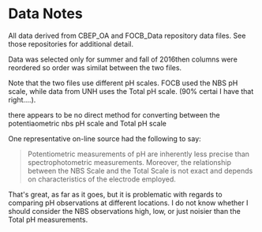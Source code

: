 # Data Notes

All data derived from CBEP_OA and FOCB_Data repository data files. See those
repositories for additional detail.

Data was selected only for summer and fall of 2016then columns were 
reordered so order was similat between the two files.

Note that the two files use different pH scales.  FOCB used the NBS pH scale,
while data from UNH uses the Total pH scale. (90% certai I have that right....).

there appears to be no direct method for converting between the potentiaometric 
nbs pH scale and Total pH scale

One representative on-line source had the following to say:
> Potentiometric measurements of pH are inherently less precise than
> spectrophotometric measurements. Moreover, the relationship between the NBS
> Scale and the Total Scale is not exact and depends on characteristics of the
> electrode employed.

That's great, as far as it goes, but it is problematic with regards to comparing
pH observations at different locations. I do not know whether I should consider
the NBS observations high, low, or just noisier than the Total pH measurements.

